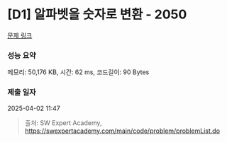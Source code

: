 # [D1] 알파벳을 숫자로 변환 - 2050 

[문제 링크](https://swexpertacademy.com/main/code/problem/problemDetail.do?contestProbId=AV5QLGxKAzQDFAUq) 

### 성능 요약

메모리: 50,176 KB, 시간: 62 ms, 코드길이: 90 Bytes

### 제출 일자

2025-04-02 11:47



> 출처: SW Expert Academy, https://swexpertacademy.com/main/code/problem/problemList.do